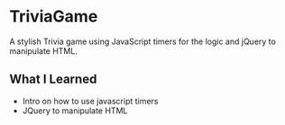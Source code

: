 # TriviaGame
 A stylish Trivia game using JavaScript timers for the logic and jQuery to manipulate HTML.

## What I Learned
* Intro on how to use javascript timers
* JQuery to manipulate HTML
